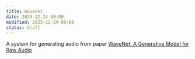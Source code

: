 ```yaml
---
title: Wavenet
date: 2023-12-24 00:00
modified: 2023-12-24 00:00
status: draft
---
```


A system for generating audio from paper [WaveNet: A Generative Model for Raw Audio](../../../permanent/wavenet-a-generative-model-for-raw-audio.md)